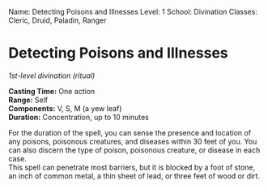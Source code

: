 Name: Detecting Poisons and Illnesses
Level: 1
School: Divination
Classes: Cleric, Druid, Paladin, Ranger

# Detecting Poisons and Illnesses
_1st-level divination (ritual)_ 

**Casting Time:** One action    
**Range:** Self    
**Components:** V, S, M (a yew leaf)    
**Duration:** Concentration, up to 10 minutes 

For the duration of the spell, you can sense the presence and location of any poisons, poisonous creatures, and diseases within 30 feet of you. You can also discern the type of poison, poisonous creature, or disease in each case.    
This spell can penetrate most barriers, but it is blocked by a foot of stone, an inch of common metal, a thin sheet of lead, or three feet of wood or dirt. 
